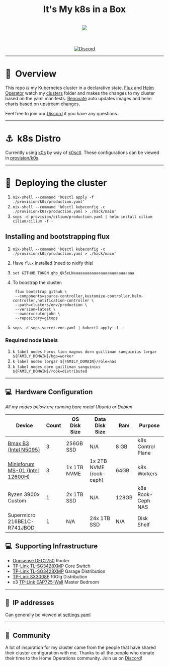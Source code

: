 <h1 align="center">
  It's My k8s in a Box
  <br />
  <br />
  <img src="https://i.imgur.com/p1RzXjQ.png">
</h1>
<br />
<div align="center">

[![Discord](https://img.shields.io/badge/discord-chat-7289DA.svg?maxAge=60&style=flat-square)](https://discord.gg/home-operations)

</div>

---

# :book:&nbsp; Overview

This repo _is_ my Kubernetes cluster in a declarative state. [Flux](https://github.com/fluxcd/flux2) and [Helm Operator](https://github.com/fluxcd/helm-operator) watch my [clusters](./clusters/) folder and makes the changes to my cluster based on the yaml manifests. [Renovate](https://github.com/renovatebot/renovate) auto updates images and helm charts based on upstream changes.

Feel free to join our [Discord](https://discord.gg/home-operations) if you have any questions.

---

# :anchor:&nbsp; k8s Distro

Currently using [k0s](https://k0sproject.io) by way of [k0sctl](https://github.com/k0sproject/k0sctl). These configurations can be viewed in [provision/k0s](./provision/k0s/).

---
# :speedboat:&nbsp; Deploying the cluster

1. `nix-shell --command 'k0sctl apply -f ./provision/k0s/production.yaml'`
2. `nix-shell --command 'k0sctl kubeconfig -c ./provision/k0s/production.yaml > ./hack/main'`
3. `sops -d provision/cilium/production.yaml | helm install cilium cilium/cilium -f -`

## Installing and bootstrapping flux

1. `nix-shell --command 'k0sctl kubeconfig -c ./provision/k0s/production.yaml > ./hack/main'`
2. Have `flux` installed (need to nixify this)
3. `set GITHUB_TOKEN ghp_Qk5eLNaaaaaaaaaaaaaaaaaaaaaaaaaaa`
4. To boostrap the cluster:

        flux bootstrap github \
        --components=source-controller,kustomize-controller,helm-controller,notification-controller \
        --path=clusters/env/production \
        --version=latest \
        --owner=crutonjohn \
        --repository=gitops

5. `sops -d sops-secret.enc.yaml | kubectl apply -f -`

### Required node labels

1. `k label nodes horus lion magnus dorn guilliman sanguinius lorgar ${FAMILY_DOMAIN}/bgp=worker`
2. `k label nodes lorgar ${FAMILY_DOMAIN}/role=nas`
3. `k label nodes dorn guilliman sanguinius ${FAMILY_DOMAIN}/rook=distributed`

---
## :computer:&nbsp; Hardware Configuration

_All my nodes below are running bare metal Ubuntu or Debian_

| Device                  | Count | OS Disk Size            | Data Disk Size                           | Ram  | Purpose |
|-------------------------|-------|-------------------------|------------------------------------------|------|---------|
| [Bmax B3 (Intel N5095)](https://www.bmaxit.com/Maxmini-B3-New-pd714800688.html)  | 3     | 256GB SSD | N/A                                      | 8 GB | k8s Control Plane |
| [Minisforum MS-01 (Intel 12600H)](https://store.minisforum.com/products/minisforum-ms-01)          | 3     | 1x 1TB NVME            | 1x 2TB NVME (rook-ceph)                   | 64GB | k8s Workers |
| Ryzen 3900x Custom     | 1     | 2x 1TB SSD  | N/A                                      | 128GB | k8s Rook-Ceph NAS |
| Supermicro 216BE1C-R741JBOD         | 1     | N/A                     | 24x 1TB SSD                              | N/A  | Disk Shelf |


## :computer:&nbsp; Supporting Infrastructure

- [Opnsense DEC2750](https://shop.opnsense.com/product/dec2750-opnsense-rack-security-appliance/) Router
- [TP-Link TL-SG3428XMP](https://www.tp-link.com/us/business-networking/omada-sdn-switch/tl-sg3428xmp/) Core Switch
- [TP-Link TL-SG3428XMP](https://www.omadanetworks.com/us/business-networking/omada-switch-access-max/sx3206hpp/) Garage Distribution
- [TP-Link SX3008F](https://www.tp-link.com/us/business-networking/managed-switch/tl-sx3008f/) 10Gig Distribution
- x3 [TP-Link EAP725-Wall](https://www.tp-link.com/us/business-networking/omada-wifi-wall-plate/eap725-wall/) Master Bedroom

---

## :memo:&nbsp; IP addresses

Can generally be viewed at [settings.yaml](./clusters/secrets/generic/settings.yaml)

---
## :handshake:&nbsp; Community

A lot of inspiration for my cluster came from the people that have shared their cluster configuration with me. Thanks to all the people who donate their time to the Home Operations community. Join us on [Discord](https://discord.gg/home-operations)!
